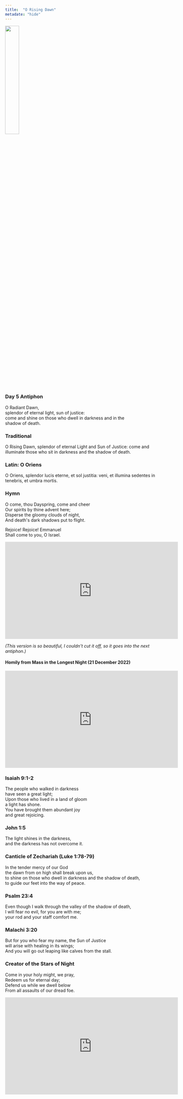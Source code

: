 ```yaml
---
title:  "O Rising Dawn"
metadate: "hide"
---
```

<img src="{{ site.baseurl }}/assets/images/O_Oriens.png" class="drawing" style="width: 30%;">


### Day 5 Antiphon

O Radiant Dawn, <br>
splendor of eternal light, sun of justice: <br>
come and shine on those who dwell in darkness and in the <br>
shadow of death.

### Traditional

O Rising Dawn, splendor of eternal Light and Sun of Justice: come and illuminate those who sit in darkness and the shadow of death.

### Latin: O Oriens

O Oriens, splendor lucis eterne, et sol justitia: veni, et illumina sedentes in tenebris, et umbra mortis.

### Hymn

O come, thou Dayspring, come and cheer<br>
Our spirits by thine advent here;<br>
Disperse the gloomy clouds of night,<br>
And death's dark shadows put to flight.<br>
<p>
Rejoice! Rejoice! Emmanuel <br>
Shall come to you, O Israel. <br>
<p>

<div markdown="1">
<iframe width="560" height="315" src="https://www.youtube.com/embed/BilDhIeNrgU?si=LtveiUSbq53Q_dQ7&amp;start=84" title="YouTube video player" frameborder="0" allow="accelerometer; autoplay; clipboard-write; encrypted-media; gyroscope; picture-in-picture; web-share" allowfullscreen></iframe>

*(This version is so beautiful, I couldn't cut it off, so it goes into the next antiphon.)*

#### Homily from Mass in the Longest Night (21 December 2022)
<div markdown="1">
<iframe width="560" height="315" src="https://www.youtube.com/embed/wChcSctWNcE?si=W9Mqmv_7S_lug1Eo&amp;start=606&end=940" title="YouTube video player" frameborder="0" allow="accelerometer; autoplay; clipboard-write; encrypted-media; gyroscope; picture-in-picture; web-share" allowfullscreen></iframe>

### Isaiah 9:1-2

The people who walked in darkness <br>
have seen a great light; <br>
Upon those who lived in a land of gloom <br>
a light has shone. <br>
You have brought them abundant joy <br>
and great rejoicing. <br>

### John 1:5

The light shines in the darkness, <br>
and the darkness has not overcome it. <br>


### Canticle of Zechariah (Luke 1:78-79)

In the tender mercy of our God <br>
the dawn from on high shall break upon us, <br>
to shine on those who dwell in darkness and the shadow of death, <br>
to guide our feet into the way of peace. <br>

### Psalm 23:4

Even though I walk through the valley of the shadow of death, <br>
I will fear no evil, for you are with me; <br>
your rod and your staff comfort me. <br>

### Malachi 3:20

But for you who fear my name, the Sun of Justice <br>
will arise with healing in its wings; <br>
And you will go out leaping like calves from the stall. <br>


### Creator of the Stars of Night

Come in your holy might, we pray, <br>
Redeem us for eternal day; <br>
Defend us while we dwell below <br>
From all assaults of our dread foe. <br>

<p>
<iframe width="560" height="315" src="https://www.youtube.com/embed/zibWoP4RJ14?si=GkBEHFgU7ylDAUqw&amp;start=126" title="YouTube video player" frameborder="0" allow="accelerometer; autoplay; clipboard-write; encrypted-media; gyroscope; picture-in-picture; web-share" allowfullscreen></iframe>

